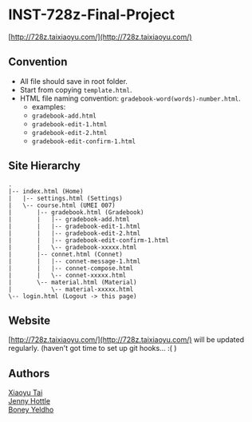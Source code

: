 # INST-728z-Final-Project
[http://728z.taixiaoyu.com/](http://728z.taixiaoyu.com/)

## Convention

- All file should save in root folder.
- Start from copying `template.html`.
- HTML file naming convention: `gradebook-word(words)-number.html`.
    - examples:
    - `gradebook-add.html`
    - `gradebook-edit-1.html`
    - `gradebook-edit-2.html`
    - `gradebook-edit-confirm-1.html`


## Site Hierarchy

```
.
|-- index.html (Home)
|   |-- settings.html (Settings)
|   \-- course.html (UMEI 007)
|       |-- gradebook.html (Gradebook)
|       |   |-- gradebook-add.html
|       |   |-- gradebook-edit-1.html
|       |   |-- gradebook-edit-2.html
|       |   |-- gradebook-edit-confirm-1.html
|       |   \-- gradebook-xxxxx.html
|       |-- connet.html (Connet)
|       |   |-- connet-message-1.html
|       |   |-- connet-compose.html
|       |   \-- connet-xxxxx.html
|       \-- material.html (Material)
|           \-- material-xxxxx.html
\-- login.html (Logout -> this page)
```


## Website

[http://728z.taixiaoyu.com/](http://728z.taixiaoyu.com/) will be updated regularly. (haven't got time to set up git hooks... :( )


## Authors

<a href="http://taixiaoyu.com/" target="_blank">Xiaoyu Tai</a> <br>
<a href="https://jennyhottle.com/" target="_blank">Jenny Hottle</a> <br>
<a href="http://www.boneyeldho.com/" target="_blank">Boney Yeldho</a>
